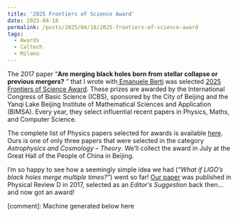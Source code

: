 ```yaml
---
title: '2025 Frontiers of Science Award'
date: 2025-04-18
permalink: /posts/2025/04/18/2025-frontiers-of-science-award
tags:
  - Awards
  - Caltech
  - Milano
---
```


The 2017 paper “**Are merging black holes born from stellar collapse or previous mergers?** ” that I wrote with[ Emanuele Berti](<https://pages.jh.edu/eberti2/posts/2025-frontiers-of-science-award/>) was selected [2025 Frontiers of Science Award](<https://www.icbs.cn>). These prizes are awarded by the International Congress of Basic Science (ICBS), sponsored by the City of Beijing and the Yanqi Lake Beijing Institute of Mathematical Sciences and Application (BIMSA). Every year, they select influential recent papers in Physics, Maths, and Computer Science. 

The complete list of Physics papers selected for awards is available [here](<../../../../../wp-content/uploads/2025/04/2025FSA_Physics.pdf>). Ours is one of only three papers that were selected in the category  _Astrophysics and Cosmology – Theory_. We’ll collect the award in July at the Great Hall of the People of China in Beijing.

I’m so happy to see how a seemingly simple idea we had (_“What if LIGO’s black holes merge multiple times?”_) went so far! [Our paper](<../../../../../index.html?p=2128>) was published in Physical Review D in 2017, selected as an  _Editor’s Suggestion_ back then… and now got an award!

[comment]: Machine generated below here
